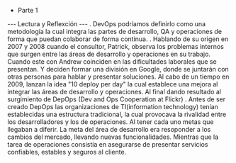 * Parte 1
  
--- Lectura y Reflexción ---
. DevOps podríamos definirlo como una metodología la cual integra las partes de desarrollo, QA y operaciones de forma que puedan colaborar de forma continua.
. Hablando de su origen en 2007 y 2008 cuando el consultor, Patrick, observa los problemas internos que surgen entre las áreas de desarrollo y operaciones en su trabajo.
Cuando este con Andrew coinciden en las dificultades laborales que se presentan. Y deciden formar una división en Google, donde se juntarán con otras personas para hablar y presentar soluciones.
Al cabo de un tiempo en 2009, lanzan la idea "10 deploy per day" la cual establece una mejora al integrar las áreas de desarrollo y operaciones. Al final dando resultado al surgimiento de DepOps
(Dev and Ops Cooperation at Flickr)
. Antes de ser creado DepOps las organizaciones de TI(information technology) tenían establecidas una estructura tradicional, la cual provocava la rivalidad entre los desarrolladores y los de operaciones.
Al tener cada uno metas que llegaban a diferir. 
La meta del área de desarrollo era resoponder a los cambios del mercado, llevando nuevas funcionalidades. Mientras que la tarea de operaciones consistía en asegurarse de presentar servicios confiables, 
estables y seguros al cliente.


 

